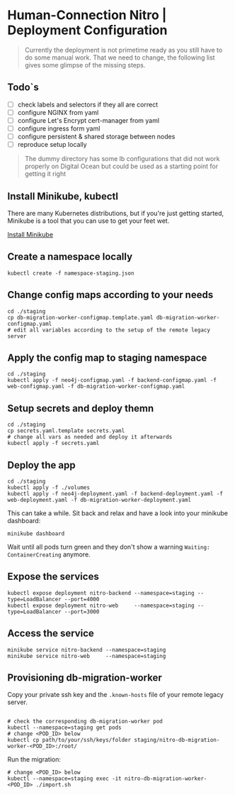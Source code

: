 # Human-Connection Nitro | Deployment Configuration

> Currently the deployment is not primetime ready as you still have to do some manual work. That we need to change, the following list gives some glimpse of the missing steps.

## Todo`s
- [ ] check labels and selectors if they all are correct
- [ ] configure NGINX from yaml
- [ ] configure Let's Encrypt cert-manager from yaml
- [ ] configure ingress form yaml
- [ ] configure persistent & shared storage between nodes
- [ ] reproduce setup locally

> The dummy directory has some lb configurations that did not work properly on Digital Ocean but could be used as a starting point for getting it right

## Install Minikube, kubectl
There are many Kubernetes distributions, but if you're just getting started, Minikube is a tool that you can use to get your feet wet.

[Install Minikube](https://kubernetes.io/docs/tasks/tools/install-minikube/)

## Create a namespace locally
```shell
kubectl create -f namespace-staging.json
```

## Change config maps according to your needs
```shell
cd ./staging
cp db-migration-worker-configmap.template.yaml db-migration-worker-configmap.yaml
# edit all variables according to the setup of the remote legacy server
```

## Apply the config map to staging namespace
```shell
cd ./staging
kubectl apply -f neo4j-configmap.yaml -f backend-configmap.yaml -f web-configmap.yaml -f db-migration-worker-configmap.yaml
```

## Setup secrets and deploy themn
```shell
cd ./staging
cp secrets.yaml.template secrets.yaml
# change all vars as needed and deploy it afterwards
kubectl apply -f secrets.yaml
```

## Deploy the app
```shell
cd ./staging
kubectl apply -f ./volumes
kubectl apply -f neo4j-deployment.yaml -f backend-deployment.yaml -f web-deployment.yaml -f db-migration-worker-deployment.yaml
```
This can take a while.
Sit back and relax and have a look into your minikube dashboard:
```
minikube dashboard
```
Wait until all pods turn green and they don't show a warning `Waiting: ContainerCreating` anymore.

## Expose the services

```shell
kubectl expose deployment nitro-backend --namespace=staging --type=LoadBalancer --port=4000
kubectl expose deployment nitro-web     --namespace=staging --type=LoadBalancer --port=3000
```

## Access the service

```shell
minikube service nitro-backend --namespace=staging
minikube service nitro-web     --namespace=staging
```


## Provisioning db-migration-worker
Copy your private ssh key and the `.known-hosts` file of your remote legacy server.
```shell

# check the corresponding db-migration-worker pod
kubectl --namespace=staging get pods
# change <POD_ID> below
kubectl cp path/to/your/ssh/keys/folder staging/nitro-db-migration-worker-<POD_ID>:/root/
```

Run the migration:
```shell
# change <POD_ID> below
kubectl --namespace=staging exec -it nitro-db-migration-worker-<POD_ID> ./import.sh
```
